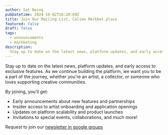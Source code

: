 ```yaml
---
author: Sat Naing
pubDatetime: 2024-10-02T16:20:69Z
title: Join Our Mailing List, Calima Markket.place
featured: false
draft: false
tags:
  - announcements
  - markketing
description:
  Stay up to date on the latest news, platform updates, and early access to exclusive features
---
```


Stay up to date on the latest news, platform updates, and early access to exclusive features. As we continue building the platform, we want you to be a part of the journey, whether you're an artist, a collector, or someone who loves supporting creative communities.

By joining, you’ll get:

- Early announcements about new features and partnerships
- Insider access to artist onboarding and application openings
- Updates on platform scalability and product launches
- Invitations to special events, collaborations, and much more!

Request to join our [newsletter in google groups](https://groups.google.com/a/caliman.org/g/markket)
